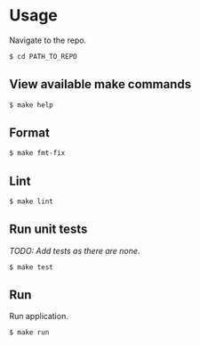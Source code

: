 # **Usage**

Navigate to the repo.

```sh
$ cd PATH_TO_REPO
```


## View available make commands

```bash
$ make help
```


## Format

```sh
$ make fmt-fix
```


## Lint

```sh
$ make lint
```


## Run unit tests

_TODO: Add tests as there are none_.

```sh
$ make test
```


## Run

Run application.

```sh
$ make run
```
